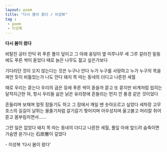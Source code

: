 ```yaml
---
layout: poem
title: "다시 봄이 왔다 / 이성복"
tag :
 - poem
 - 이성복
---
```



**다시 봄이 왔다**   


비탈진 공터 언덕 위 푸른 풀이 덮이고 그 아래 웅덩이 옆 미루나무 세 그루 갈라진 밑동에도 푸른 싹이 돋았다 때로 늙은 나무도 젊고 싶은가보다

기다리던 것이 오지 않는다는 것은 누구나 안다 누가 누구를 사랑하고 누가 누구의 목을 껴안 듯이 비틀었는가 나도 안다 돼지 목 따는 동네의 더디고 나른한 세월

때로 우리는 묻는다 우리의 굽은 등에 푸른 싹이 돋을까 묻고 또 묻지만 비계처럼 씹히는 달착지근한 혀, 항시 우리들 삶은 낡은 유리창에 흔들리는 먼지 낀 풍경 같은 것이었다

흔들리며 보채며 얼핏 잠들기도 하고 그 잠에서 깨일 땐 솟아오르고 싶었다 세차장 고무 호스의 길길이 날뛰는 물줄기처럼 갈기갈기 찢어지며 아우성치며 울고불고 머리칼 쥐어뜯고 몸부림치면서......

그런 일은 없었다 돼지 목 따는 동네의 더디고 나른한 세월, 풀잎 아래 엎드려 숨죽이면 가슴엔 윤기나는 石炭層이 깊었다


\- 이성복 ‘다시 봄이 왔다’  
